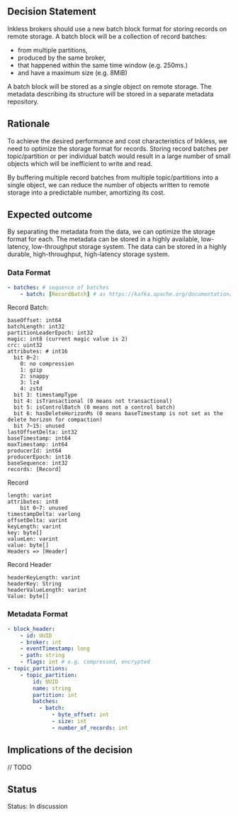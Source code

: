 ## Decision Statement

Inkless brokers should use a new batch block format for storing records on remote storage.
A batch block will be a collection of record batches:
- from multiple partitions,
- produced by the same broker,
- that happened within the same time window (e.g. 250ms.)
- and have a maximum size (e.g. 8MiB)

A batch block will be stored as a single object on remote storage.
The metadata describing its structure will be stored in a separate metadata repository.

## Rationale

To achieve the desired performance and cost characteristics of Inkless, we need to optimize the storage format for records.
Storing record batches per topic/partition or per individual batch would result in a large number of small objects which will be inefficient to write and read.

By buffering multiple record batches from multiple topic/partitions into a single object, we can reduce the number of objects written to remote storage into a predictable number, amortizing its cost.

## Expected outcome

By separating the metadata from the data, we can optimize the storage format for each.
The metadata can be stored in a highly available, low-latency, low-throughput storage system.
The data can be stored in a highly durable, high-throughput, high-latency storage system.

### Data Format

```yaml
- batches: # sequence of batches
    - batch: [RecordBatch] # as https://kafka.apache.org/documentation/#messageformat
```

Record Batch: 
```
baseOffset: int64
batchLength: int32
partitionLeaderEpoch: int32
magic: int8 (current magic value is 2)
crc: uint32
attributes: # int16
  bit 0~2:
    0: no compression
    1: gzip
    2: snappy
    3: lz4
    4: zstd
  bit 3: timestampType
  bit 4: isTransactional (0 means not transactional)
  bit 5: isControlBatch (0 means not a control batch)
  bit 6: hasDeleteHorizonMs (0 means baseTimestamp is not set as the delete horizon for compaction)
  bit 7~15: unused
lastOffsetDelta: int32
baseTimestamp: int64
maxTimestamp: int64
producerId: int64
producerEpoch: int16
baseSequence: int32
records: [Record]

```
Record
```
length: varint
attributes: int8
    bit 0~7: unused
timestampDelta: varlong
offsetDelta: varint
keyLength: varint
key: byte[]
valueLen: varint
value: byte[]
Headers => [Header]
```
Record Header
```
headerKeyLength: varint
headerKey: String
headerValueLength: varint
Value: byte[]
```

### Metadata Format

```yaml
- block_header:
    - id: UUID
    - broker: int
    - eventTimestamp: long
    - path: string
    - flags: int # e.g. compressed, encrypted
- topic_partitions:
    - topic_partition:  
        id: UUID
        name: string
        partition: int
        batches:
          - batch:
              - byte_offset: int
              - size: int
              - number_of_records: int
```

## Implications of the decision

// TODO 

## Status

Status: In discussion
